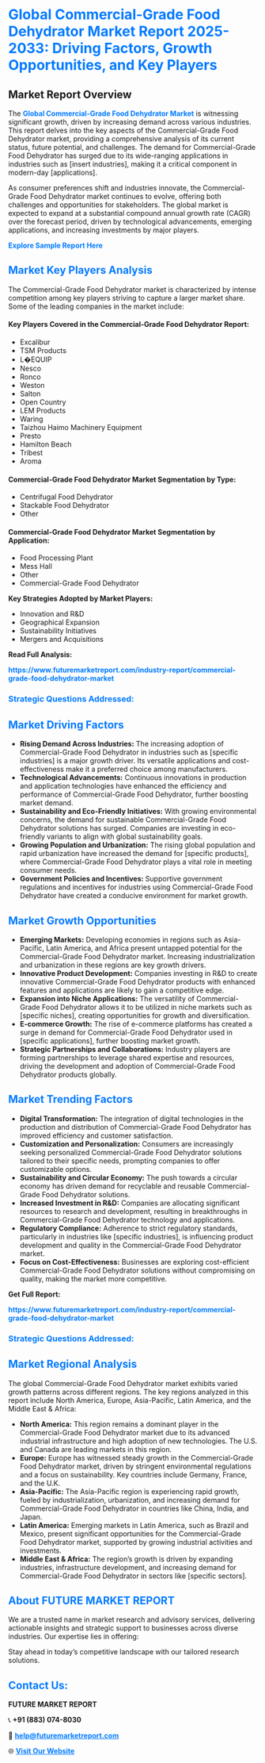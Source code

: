 <h1 style="color: #007BFF;">Global Commercial-Grade Food Dehydrator Market Report 2025-2033: Driving Factors, Growth Opportunities, and Key Players</h1>

<section id="overview">
<h2>Market Report Overview</h2>
<p>The <a href="https://www.futuremarketreport.com/industry-report/commercial-grade-food-dehydrator-market" style="color: #007BFF; text-decoration: none;"><strong>Global Commercial-Grade Food Dehydrator Market</strong></a> is witnessing significant growth, driven by increasing demand across various industries. This report delves into the key aspects of the Commercial-Grade Food Dehydrator market, providing a comprehensive analysis of its current status, future potential, and challenges. The demand for Commercial-Grade Food Dehydrator has surged due to its wide-ranging applications in industries such as [insert industries], making it a critical component in modern-day [applications].</p>
<p>As consumer preferences shift and industries innovate, the Commercial-Grade Food Dehydrator market continues to evolve, offering both challenges and opportunities for stakeholders. The global market is expected to expand at a substantial compound annual growth rate (CAGR) over the forecast period, driven by technological advancements, emerging applications, and increasing investments by major players.</p>
</section>

<section id="overview">
<p><a href="https://www.futuremarketreport.com/request-sample/reportId=128661" style="color: #007BFF; text-decoration: none;"><strong>Explore Sample Report Here</strong></a></p>
</section>

<section id="key-players">
<h2 style="color: #007BFF;">Market Key Players Analysis</h2>
<p>The Commercial-Grade Food Dehydrator market is characterized by intense competition among key players striving to capture a larger market share. Some of the leading companies in the market include:</p>
<h4>Key Players Covered in the Commercial-Grade Food Dehydrator Report:</h4>
<ul><li>Excalibur</li><li>TSM Products</li><li>L�EQUIP</li><li>Nesco</li><li>Ronco</li><li>Weston</li><li>Salton</li><li>Open Country</li><li>LEM Products</li><li>Waring</li><li>Taizhou Haimo Machinery Equipment</li><li>Presto</li><li>Hamilton Beach</li><li>Tribest</li><li>Aroma</li></ul>
<h4>Commercial-Grade Food Dehydrator Market Segmentation by Type:</h4>
<ul><li>Centrifugal Food Dehydrator</li><li>Stackable Food Dehydrator</li><li>Other</li></ul>

<h4>Commercial-Grade Food Dehydrator Market Segmentation by Application:</h4>
<ul><li>Food Processing Plant</li><li>Mess Hall</li><li>Other</li><li>Commercial-Grade Food Dehydrator</li></ul>
<p><strong>Key Strategies Adopted by Market Players:</strong></p>
<ul>
<li>Innovation and R&D</li>
<li>Geographical Expansion</li>
<li>Sustainability Initiatives</li>
<li>Mergers and Acquisitions</li>
</ul>
</section>

<section>
<p><strong>Read Full Analysis: </strong></p><a href="https://www.futuremarketreport.com/industry-report/commercial-grade-food-dehydrator-market" style="color: #007BFF; text-decoration: none;"><strong>https://www.futuremarketreport.com/industry-report/commercial-grade-food-dehydrator-market</strong></a>
<h3 style="color: #007BFF;">Strategic Questions Addressed:</h3>
</section>

<section id="driving-factors">
<h2 style="color: #007BFF;">Market Driving Factors</h2>
<ul>
<li><strong>Rising Demand Across Industries:</strong> The increasing adoption of Commercial-Grade Food Dehydrator in industries such as [specific industries] is a major growth driver. Its versatile applications and cost-effectiveness make it a preferred choice among manufacturers.</li>
<li><strong>Technological Advancements:</strong> Continuous innovations in production and application technologies have enhanced the efficiency and performance of Commercial-Grade Food Dehydrator, further boosting market demand.</li>
<li><strong>Sustainability and Eco-Friendly Initiatives:</strong> With growing environmental concerns, the demand for sustainable Commercial-Grade Food Dehydrator solutions has surged. Companies are investing in eco-friendly variants to align with global sustainability goals.</li>
<li><strong>Growing Population and Urbanization:</strong> The rising global population and rapid urbanization have increased the demand for [specific products], where Commercial-Grade Food Dehydrator plays a vital role in meeting consumer needs.</li>
<li><strong>Government Policies and Incentives:</strong> Supportive government regulations and incentives for industries using Commercial-Grade Food Dehydrator have created a conducive environment for market growth.</li>
</ul>
</section>

<section id="growth-opportunities">
<h2 style="color: #007BFF;">Market Growth Opportunities</h2>
<ul>
<li><strong>Emerging Markets:</strong> Developing economies in regions such as Asia-Pacific, Latin America, and Africa present untapped potential for the Commercial-Grade Food Dehydrator market. Increasing industrialization and urbanization in these regions are key growth drivers.</li>
<li><strong>Innovative Product Development:</strong> Companies investing in R&D to create innovative Commercial-Grade Food Dehydrator products with enhanced features and applications are likely to gain a competitive edge.</li>
<li><strong>Expansion into Niche Applications:</strong> The versatility of Commercial-Grade Food Dehydrator allows it to be utilized in niche markets such as [specific niches], creating opportunities for growth and diversification.</li>
<li><strong>E-commerce Growth:</strong> The rise of e-commerce platforms has created a surge in demand for Commercial-Grade Food Dehydrator used in [specific applications], further boosting market growth.</li>
<li><strong>Strategic Partnerships and Collaborations:</strong> Industry players are forming partnerships to leverage shared expertise and resources, driving the development and adoption of Commercial-Grade Food Dehydrator products globally.</li>
</ul>
</section>

<section id="trending-factors">
<h2 style="color: #007BFF;">Market Trending Factors</h2>
<ul>
<li><strong>Digital Transformation:</strong> The integration of digital technologies in the production and distribution of Commercial-Grade Food Dehydrator has improved efficiency and customer satisfaction.</li>
<li><strong>Customization and Personalization:</strong> Consumers are increasingly seeking personalized Commercial-Grade Food Dehydrator solutions tailored to their specific needs, prompting companies to offer customizable options.</li>
<li><strong>Sustainability and Circular Economy:</strong> The push towards a circular economy has driven demand for recyclable and reusable Commercial-Grade Food Dehydrator solutions.</li>
<li><strong>Increased Investment in R&D:</strong> Companies are allocating significant resources to research and development, resulting in breakthroughs in Commercial-Grade Food Dehydrator technology and applications.</li>
<li><strong>Regulatory Compliance:</strong> Adherence to strict regulatory standards, particularly in industries like [specific industries], is influencing product development and quality in the Commercial-Grade Food Dehydrator market.</li>
<li><strong>Focus on Cost-Effectiveness:</strong> Businesses are exploring cost-efficient Commercial-Grade Food Dehydrator solutions without compromising on quality, making the market more competitive.</li>
</ul>
</section>

<section>
<p><strong>Get Full Report: </strong></p><a href="https://www.futuremarketreport.com/industry-report/commercial-grade-food-dehydrator-market" style="color: #007BFF; text-decoration: none;"><strong>https://www.futuremarketreport.com/industry-report/commercial-grade-food-dehydrator-market</strong></a>
<h3 style="color: #007BFF;">Strategic Questions Addressed:</h3>
</section>


<section id="regional-analysis">
<h2 style="color: #007BFF;">Market Regional Analysis</h2>
<p>The global Commercial-Grade Food Dehydrator market exhibits varied growth patterns across different regions. The key regions analyzed in this report include North America, Europe, Asia-Pacific, Latin America, and the Middle East & Africa:</p>
<ul>
<li><strong>North America:</strong> This region remains a dominant player in the Commercial-Grade Food Dehydrator market due to its advanced industrial infrastructure and high adoption of new technologies. The U.S. and Canada are leading markets in this region.</li>
<li><strong>Europe:</strong> Europe has witnessed steady growth in the Commercial-Grade Food Dehydrator market, driven by stringent environmental regulations and a focus on sustainability. Key countries include Germany, France, and the U.K.</li>
<li><strong>Asia-Pacific:</strong> The Asia-Pacific region is experiencing rapid growth, fueled by industrialization, urbanization, and increasing demand for Commercial-Grade Food Dehydrator in countries like China, India, and Japan.</li>
<li><strong>Latin America:</strong> Emerging markets in Latin America, such as Brazil and Mexico, present significant opportunities for the Commercial-Grade Food Dehydrator market, supported by growing industrial activities and investments.</li>
<li><strong>Middle East & Africa:</strong> The region’s growth is driven by expanding industries, infrastructure development, and increasing demand for Commercial-Grade Food Dehydrator in sectors like [specific sectors].</li>
</ul>
</section>

<footer>
<h2 style="color: #007BFF;">About FUTURE MARKET REPORT</h2>
<p>We are a trusted name in market research and advisory services, delivering actionable insights and strategic support to businesses across diverse industries. Our expertise lies in offering:</p>

<p>Stay ahead in today’s competitive landscape with our tailored research solutions.</p>

<h2 style="color: #007BFF;">Contact Us:</h2>
<p><strong>FUTURE MARKET REPORT</strong></p>
<p>📞 <strong>+91 (883) 074-8030</strong></p>
<p>📧 <strong><a href="mailto:help@futuremarketreport.com" style="color: #007BFF;">help@futuremarketreport.com</a></strong></p>
<p>🌐 <strong><a href="https://www.futuremarketreport.com/" style="color: #007BFF;">Visit Our Website</a></strong></p>
</footer>